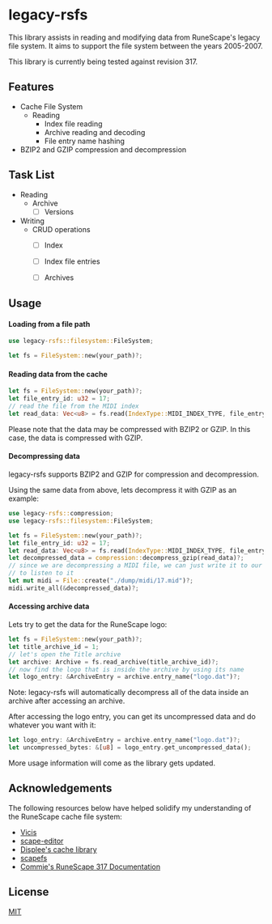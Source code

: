 # legacy-rsfs

This library assists in reading and modifying data from RuneScape's legacy file system.
It aims to support the file system between the years 2005-2007. 

This library is currently being tested against revision 317.

## Features

* Cache File System
    * Reading
        * Index file reading
        * Archive reading and decoding
        * File entry name hashing
* BZIP2 and GZIP compression and decompression

## Task List

* Reading
    * Archive
        * [ ] Versions
* Writing
    * CRUD operations
        * [ ] Index
        * [ ] Index file entries
        * [ ] Archives


## Usage


#### Loading from a file path
```rust
use legacy-rsfs::filesystem::FileSystem;

let fs = FileSystem::new(your_path)?;
```

#### Reading data from the cache
```rust
let fs = FileSystem::new(your_path)?;
let file_entry_id: u32 = 17;
// read the file from the MIDI index
let read_data: Vec<u8> = fs.read(IndexType::MIDI_INDEX_TYPE, file_entry_id)?;
```

Please note that the data may be compressed with BZIP2 or GZIP. In this case, the data is compressed with GZIP.

#### Decompressing data

legacy-rsfs supports BZIP2 and GZIP for compression and decompression.

Using the same data from above, lets decompress it with GZIP as an example:
```rust
use legacy-rsfs::compression;
use legacy-rsfs::filesystem::FileSystem;

let fs = FileSystem::new(your_path)?;
let file_entry_id: u32 = 17;
let read_data: Vec<u8> = fs.read(IndexType::MIDI_INDEX_TYPE, file_entry_id)?;
let decompressed_data = compression::decompress_gzip(read_data)?;
// since we are decompressing a MIDI file, we can just write it to our computer
// to listen to it
let mut midi = File::create("./dump/midi/17.mid")?;
midi.write_all(&decompressed_data)?;
```

#### Accessing archive data

Lets try to get the data for the RuneScape logo:

```rust
let fs = FileSystem::new(your_path)?;
let title_archive_id = 1;
// let's open the Title archive
let archive: Archive = fs.read_archive(title_archive_id)?;
// now find the logo that is inside the archive by using its name
let logo_entry: &ArchiveEntry = archive.entry_name("logo.dat")?;
```
Note: legacy-rsfs will automatically decompress all of the data inside an archive after accessing an archive.

After accessing the logo entry, you can get its uncompressed data and do whatever you want with it:

```rust
let logo_entry: &ArchiveEntry = archive.entry_name("logo.dat")?;
let uncompressed_bytes: &[u8] = logo_entry.get_uncompressed_data();
```

More usage information will come as the library gets updated.

## Acknowledgements
The following resources below have helped solidify my understanding of the RuneScape cache file system:

* [Vicis](https://github.com/apollo-rsps/Vicis)
* [scape-editor](https://github.com/scape-tools/scape-editor)
* [Displee's cache library](https://github.com/Displee/rs-cache-library)
* [scapefs](https://github.com/Velocity-/scapefs)
* [Commie's RuneScape 317 Documentation](https://sites.google.com/site/commiesrunescapedocumentation/)

## License
[MIT](https://choosealicense.com/licenses/mit/)